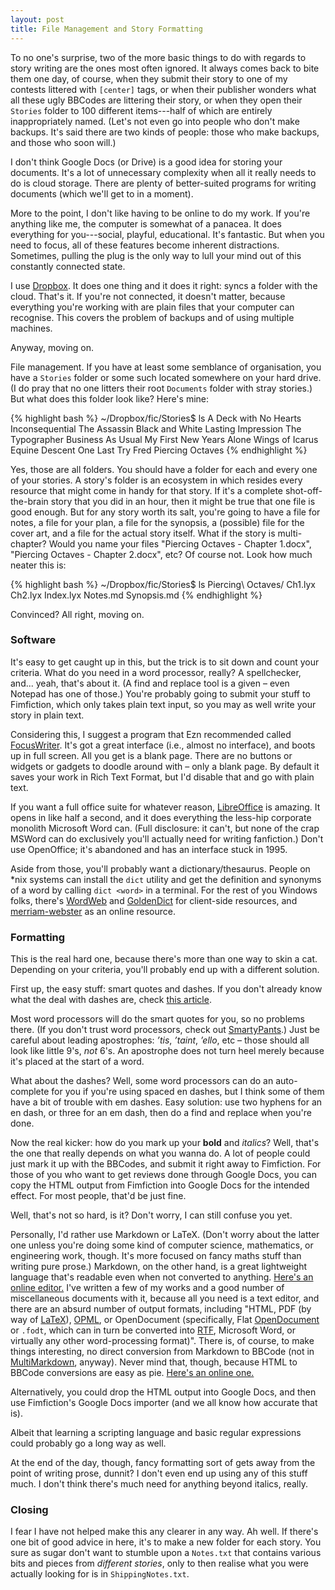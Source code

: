 ```yaml
---
layout: post
title: File Management and Story Formatting
---
```


To no one's surprise, two of the more basic things to do with regards to story writing are the ones most often ignored. It always comes back to bite them one day, of course, when they submit their story to one of my contests littered with `[center]` tags, or when their publisher wonders what all these ugly BBCodes are littering their story, or when they open their `Stories` folder to 100 different items---half of which are entirely inappropriately named. (Let's not even go into people who don't make backups. It's said there are two kinds of people: those who make backups, and those who soon will.)

I don't think Google Docs (or Drive) is a good idea for storing your documents. It's a lot of unnecessary complexity when all it really needs to do is cloud storage. There are plenty of better-suited programs for writing documents (which we'll get to in a moment).

More to the point, I don't like having to be online to do my work. If you're anything like me, the computer is somewhat of a panacea. It does everything for you---social, playful, educational. It's fantastic. But when you need to focus, all of these features become inherent distractions. Sometimes, pulling the plug is the only way to lull your mind out of this constantly connected state.

I use [Dropbox](http://dropbox.com). It does one thing and it does it right: syncs a folder with the cloud. That's it. If you're not connected, it doesn't matter, because everything you're working with are plain files that your computer can recognise. This covers the problem of backups and of using multiple machines.

Anyway, moving on.

File management. If you have at least some semblance of organisation, you have a `Stories` folder or some such located somewhere on your hard drive. (I do pray that no one litters their root `Documents` folder with stray stories.) But what does this folder look like? Here's mine:

{% highlight bash %}
~/Dropbox/fic/Stories$ ls
A Deck with No Hearts  Inconsequential            The Assassin
Black and White        Lasting Impression         The Typographer
Business As Usual      My First New Years Alone   Wings of Icarus
Equine Descent         One Last Try
Fred                   Piercing Octaves
{% endhighlight %}

Yes, those are all folders. You should have a folder for each and every one of your stories. A story's folder is an ecosystem in which resides every resource that might come in handy for that story. If it's a complete shot-off-the-brain story that you did in an hour, then it might be true that one file is good enough. But for any story worth its salt, you're going to have a file for notes, a file for your plan, a file for the synopsis, a (possible) file for the cover art, and a file for the actual story itself. What if the story is multi-chapter? Would you name your files "Piercing Octaves - Chapter 1.docx", "Piercing Octaves - Chapter 2.docx", etc? Of course not. Look how much neater this is:

{% highlight bash %}
~/Dropbox/fic/Stories$ ls Piercing\ Octaves/
Ch1.lyx  Ch2.lyx  Index.lyx  Notes.md  Synopsis.md
{% endhighlight %}

Convinced? All right, moving on.

### Software ###

It's easy to get caught up in this, but the trick is to sit down and count your criteria. What do you need in a word processor, really? A spellchecker, and... yeah, that's about it. (A find and replace tool is a given – even Notepad has one of those.) You're probably going to submit your stuff to Fimfiction, which only takes plain text input, so you may as well write your story in plain text.

Considering this, I suggest a program that Ezn recommended called [FocusWriter](http://gottcode.org/focuswriter/). It's got a great interface (i.e., almost no interface), and boots up in full screen. All you get is a blank page. There are no buttons or widgets or gadgets to doodle around with – only a blank page. By default it saves your work in Rich Text Format, but I'd disable that and go with plain text.

If you want a full office suite for whatever reason, [LibreOffice](http://www.libreoffice.org/download/) is amazing. It opens in like half a second, and it does everything the less-hip corporate monolith Microsoft Word can. (Full disclosure: it can't, but none of the crap MSWord can do exclusively you'll actually need for writing fanfiction.) Don't use OpenOffice; it's abandoned and has an interface stuck in 1995.

Aside from those, you'll probably want a dictionary/thesaurus. People on \*nix systems can install the `dict` utility and get the definition and synonyms of a word by calling `dict <word>` in a terminal. For the rest of you Windows folks, there's [WordWeb](http://wordweb.info/free/) and [GoldenDict](http://goldendict.org/) for client-side resources, and [merriam-webster](http://merriam-webster.com) as an online resource.

### Formatting ###

This is the real hard one, because there's more than one way to skin a cat. Depending on your criteria, you'll probably end up with a different solution.

First up, the easy stuff: smart quotes and dashes. If you don't already know what the deal with dashes are, check [this article](http://eznguide.neocities.org/#Dashes-hyphens-and-ellipses-a-technical-note).

Most word processors will do the smart quotes for you, so no problems there. (If you don't trust word processors, check out [SmartyPants](http://daringfireball.net/projects/smartypants/).) Just be careful about leading apostrophes: *’tis*, *’taint*, *’ello*, etc – those should all look like little 9's, *not* 6's. An apostrophe does not turn heel merely because it's placed at the start of a word.

What about the dashes? Well, some word processors can do an auto-complete for you if you're using spaced en dashes, but I think some of them have a bit of trouble with em dashes. Easy solution: use two hyphens for an en dash, or three for an em dash, then do a find and replace when you're done.

Now the real kicker: how do you mark up your **bold** and *italics*? Well, that's the one that really depends on what you wanna do. A lot of people could just mark it up with the BBCodes, and submit it right away to Fimfiction. For those of you who want to get reviews done through Google Docs, you can copy the HTML output from Fimfiction into Google Docs for the intended effect. For most people, that'd be just fine.

Well, that's not so hard, is it? Don't worry, I can still confuse you yet.

Personally, I'd rather use Markdown or LaTeX. (Don't worry about the latter one unless you're doing some kind of computer science, mathematics, or engineering work, though. It's more focused on fancy maths stuff than writing pure prose.) Markdown, on the other hand, is a great lightweight language that's readable even when not converted to anything. [Here's an online editor.](http://dillinger.io/) I've written a few of my works and a good number of miscellaneous documents with it, because all you need is a text editor, and there are an absurd number of output formats, including "HTML, PDF (by way of [LaTeX](http://en.wikipedia.org/wiki/LaTeX)), [OPML](http://en.wikipedia.org/wiki/OPML), or OpenDocument (specifically, Flat [OpenDocument](http://en.wikipedia.org/wiki/OpenDocument) or `.fodt`, which can in turn be converted into [RTF](http://en.wikipedia.org/wiki/Rich_Text_Format), Microsoft Word, or virtually any other word-processing format)". There is, of course, to make things interesting, no direct conversion from Markdown to BBCode (not in [MultiMarkdown](http://fletcherpenney.net/multimarkdown/), anyway). Never mind that, though, because HTML to BBCode conversions are easy as pie. [Here's an online one.](http://skeena.net/htmltobb/index.pl)

Alternatively, you could drop the HTML output into Google Docs, and then use Fimfiction's Google Docs importer (and we all know how accurate that is).

Albeit that learning a scripting language and basic regular expressions could probably go a long way as well.

At the end of the day, though, fancy formatting sort of gets away from the point of writing prose, dunnit? I don't even end up using any of this stuff much. I don't think there's much need for anything beyond italics, really.

### Closing ###

I fear I have not helped make this any clearer in any way. Ah well. If there's one bit of good advice in here, it's to make a new folder for each story. You sure as sugar don't want to stumble upon a `Notes.txt` that contains various bits and pieces from *different stories*, only to then realise what you were actually looking for is in `ShippingNotes.txt`.
